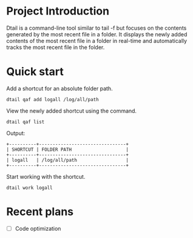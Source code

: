 # Project Introduction

Dtail is a command-line tool similar to tail -f but focuses on the contents generated by the most recent file in a
folder. It displays the newly added contents of the most recent file in a folder in real-time and automatically tracks
the most recent file in the folder.

# Quick start

Add a shortcut for an absolute folder path.

    dtail qaf add logall /log/all/path

View the newly added shortcut using the command.

    dtail qaf list

Output:

```
+----------+--------------------------------+
| SHORTCUT | FOLDER PATH                    |
+----------+--------------------------------+
| logall   | /log/all/path                  |
+----------+--------------------------------+
```

Start working with the shortcut.

    dtail work logall

# Recent plans

- [ ] Code optimization
